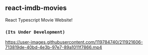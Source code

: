 ## react-imdb-movies
React Typescript Movie Website! 
### `(Its Under Development)`

https://user-images.githubusercontent.com/119784740/211921606-713819de-40bd-4e3b-97e7-89a1011f7866.mp4



